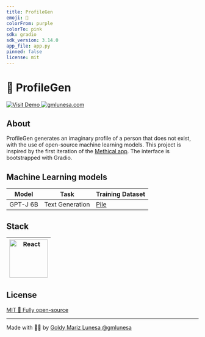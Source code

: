```yaml
---
title: ProfileGen
emoji: 🤖
colorFrom: purple
colorTo: pink
sdk: gradio
sdk_version: 3.14.0
app_file: app.py
pinned: false
license: mit
---
```


# 🔮 ProfileGen

<a href="https://huggingface.co/spaces/lunesa/ProfileGen">
  <img src="https://img.shields.io/badge/Visit%20Demo-064E3B.svg?&style=for-the-badge&logoColor=white" alt="Visit Demo"/>
</a>
<a href="https://gmlunesa.com/notox/#/about">
  <img src="https://img.shields.io/badge/gmlunesa.com-E11d48.svg?&style=for-the-badge&logoColor=white" alt="gmlunesa.com"/>
</a>

## About

ProfileGen generates an imaginary profile of a person that does not exist, with the use of open-source machine learning models. This project is inspired by the first iteration of the [Methical app](https://github.com/gmlunesa/methical-frontend). The interface is bootstrapped with Gradio.

## Machine Learning models

| Model    | Task            | Training Dataset                  |
| -------- | --------------- | --------------------------------- |
| GPT-J 6B | Text Generation | [Pile](https://pile.eleuther.ai/) |

## Stack

| <img src="https://raw.githubusercontent.com/yurijserrano/Github-Profile-Readme-Logos/master/programming%20languages/python.svg" width="100" height="100" alt="React"> |
| --------------------------------------------------------------------------------------------------------------------------------------------------------------------- |

## License

[MIT 🌱 Fully open-source](https://github.com/gmlunesa/ProfileGen/blob/main/LICENSE)

---

Made with 💫✨ by [Goldy Mariz Lunesa @gmlunesa](https://gmlunesa.com)
